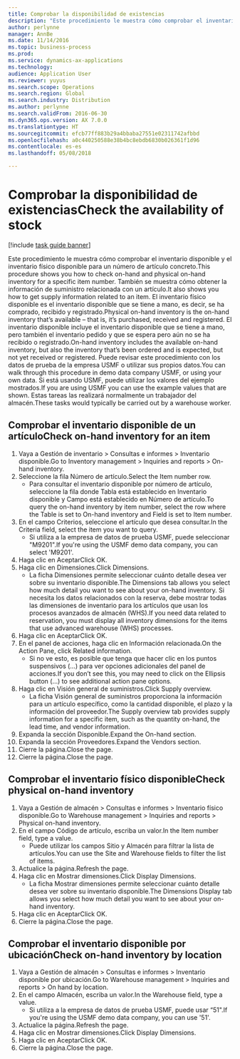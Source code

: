 ```yaml
---
title: Comprobar la disponibilidad de existencias
description: "Este procedimiento le muestra cómo comprobar el inventario disponible y el inventario físico disponible para un número de artículo concreto."
author: perlynne
manager: AnnBe
ms.date: 11/14/2016
ms.topic: business-process
ms.prod: 
ms.service: dynamics-ax-applications
ms.technology: 
audience: Application User
ms.reviewer: yuyus
ms.search.scope: Operations
ms.search.region: Global
ms.search.industry: Distribution
ms.author: perlynne
ms.search.validFrom: 2016-06-30
ms.dyn365.ops.version: AX 7.0.0
ms.translationtype: HT
ms.sourcegitcommit: efcb77ff883b29a4bbaba27551e02311742afbbd
ms.openlocfilehash: a0c440250588e38b4bc8ebdb6830b026361f1d96
ms.contentlocale: es-es
ms.lasthandoff: 05/08/2018

---
```

# <a name="check-the-availability-of-stock"></a><span data-ttu-id="dc769-103">Comprobar la disponibilidad de existencias</span><span class="sxs-lookup"><span data-stu-id="dc769-103">Check the availability of stock</span></span>

[!include [task guide banner](../../includes/task-guide-banner.md)]

<span data-ttu-id="dc769-104">Este procedimiento le muestra cómo comprobar el inventario disponible y el inventario físico disponible para un número de artículo concreto.</span><span class="sxs-lookup"><span data-stu-id="dc769-104">This procedure shows you how to check on-hand and physical on-hand inventory for a specific item number.</span></span> <span data-ttu-id="dc769-105">También se muestra cómo obtener la información de suministro relacionada con un artículo.</span><span class="sxs-lookup"><span data-stu-id="dc769-105">It also shows you how to get supply information related to an item.</span></span> <span data-ttu-id="dc769-106">El inventario físico disponible es el inventario disponible que se tiene a mano, es decir, se ha comprado, recibido y registrado.</span><span class="sxs-lookup"><span data-stu-id="dc769-106">Physical on-hand inventory is the on-hand inventory that’s available – that is, it’s purchased, received and registered.</span></span> <span data-ttu-id="dc769-107">El inventario disponible incluye el inventario disponible que se tiene a mano, pero también el inventario pedido y que se espera pero aún no se ha recibido o registrado.</span><span class="sxs-lookup"><span data-stu-id="dc769-107">On-hand inventory includes the available on-hand inventory, but also the inventory that’s been ordered and is expected, but not yet received or registered.</span></span> <span data-ttu-id="dc769-108">Puede revisar este procedimiento con los datos de prueba de la empresa USMF o utilizar sus propios datos.</span><span class="sxs-lookup"><span data-stu-id="dc769-108">You can walk through this procedure in demo data company USMF, or using your own data.</span></span> <span data-ttu-id="dc769-109">Si está usando USMF, puede utilizar los valores del ejemplo mostrados.</span><span class="sxs-lookup"><span data-stu-id="dc769-109">If you are using USMF you can use the example values that are shown.</span></span> <span data-ttu-id="dc769-110">Estas tareas las realizará normalmente un trabajador del almacén.</span><span class="sxs-lookup"><span data-stu-id="dc769-110">These tasks would typically be carried out by a warehouse worker.</span></span>


## <a name="check-on-hand-inventory-for-an-item"></a><span data-ttu-id="dc769-111">Comprobar el inventario disponible de un artículo</span><span class="sxs-lookup"><span data-stu-id="dc769-111">Check on-hand inventory for an item</span></span>
1. <span data-ttu-id="dc769-112">Vaya a Gestión de inventario > Consultas e informes > Inventario disponible.</span><span class="sxs-lookup"><span data-stu-id="dc769-112">Go to Inventory management > Inquiries and reports > On-hand inventory.</span></span>
2. <span data-ttu-id="dc769-113">Seleccione la fila Número de artículo.</span><span class="sxs-lookup"><span data-stu-id="dc769-113">Select the Item number row.</span></span>
    * <span data-ttu-id="dc769-114">Para consultar el inventario disponible por número de artículo, seleccione la fila donde Tabla está establecido en Inventario disponible y Campo está establecido en Número de artículo.</span><span class="sxs-lookup"><span data-stu-id="dc769-114">To query the on-hand inventory by item number, select the row where the Table is set to On-hand inventory and Field is set to Item number.</span></span>  
3. <span data-ttu-id="dc769-115">En el campo Criterios, seleccione el artículo que desea consultar.</span><span class="sxs-lookup"><span data-stu-id="dc769-115">In the Criteria field, select the item you want to query.</span></span>
    * <span data-ttu-id="dc769-116">Si utiliza a la empresa de datos de prueba USMF, puede seleccionar "M9201".</span><span class="sxs-lookup"><span data-stu-id="dc769-116">If you're using the USMF demo data company, you can select 'M9201'.</span></span>  
4. <span data-ttu-id="dc769-117">Haga clic en Aceptar</span><span class="sxs-lookup"><span data-stu-id="dc769-117">Click OK.</span></span>
5. <span data-ttu-id="dc769-118">Haga clic en Dimensiones.</span><span class="sxs-lookup"><span data-stu-id="dc769-118">Click Dimensions.</span></span>
    * <span data-ttu-id="dc769-119">La ficha Dimensiones permite seleccionar cuánto detalle desea ver sobre su inventario disponible.</span><span class="sxs-lookup"><span data-stu-id="dc769-119">The Dimensions tab allows you select how much detail you want to see about your on-hand inventory.</span></span> <span data-ttu-id="dc769-120">Si necesita los datos relacionados con la reserva, debe mostrar todas las dimensiones de inventario para los artículos que usan los procesos avanzados de almacén (WHS).</span><span class="sxs-lookup"><span data-stu-id="dc769-120">If you need data related to reservation, you must display all inventory dimensions for the items that use advanced warehouse (WHS) processes.</span></span>  
6. <span data-ttu-id="dc769-121">Haga clic en Aceptar</span><span class="sxs-lookup"><span data-stu-id="dc769-121">Click OK.</span></span>
7. <span data-ttu-id="dc769-122">En el panel de acciones, haga clic en Información relacionada.</span><span class="sxs-lookup"><span data-stu-id="dc769-122">On the Action Pane, click Related information.</span></span>
    * <span data-ttu-id="dc769-123">Si no ve esto, es posible que tenga que hacer clic en los puntos suspensivos (…) para ver opciones adicionales del panel de acciones.</span><span class="sxs-lookup"><span data-stu-id="dc769-123">If you don’t see this, you may need to click on the Ellipsis button (…) to see additional action pane options.</span></span>  
8. <span data-ttu-id="dc769-124">Haga clic en Visión general de suministros.</span><span class="sxs-lookup"><span data-stu-id="dc769-124">Click Supply overview.</span></span>
    * <span data-ttu-id="dc769-125">La ficha Visión general de suministros proporciona la información para un artículo específico, como la cantidad disponible, el plazo y la información del proveedor.</span><span class="sxs-lookup"><span data-stu-id="dc769-125">The Supply overview tab provides supply information for a specific item, such as the quantity on-hand, the lead time, and vendor information.</span></span>  
9. <span data-ttu-id="dc769-126">Expanda la sección Disponible.</span><span class="sxs-lookup"><span data-stu-id="dc769-126">Expand the On-hand section.</span></span>
10. <span data-ttu-id="dc769-127">Expanda la sección Proveedores.</span><span class="sxs-lookup"><span data-stu-id="dc769-127">Expand the Vendors section.</span></span>
11. <span data-ttu-id="dc769-128">Cierre la página.</span><span class="sxs-lookup"><span data-stu-id="dc769-128">Close the page.</span></span>
12. <span data-ttu-id="dc769-129">Cierre la página.</span><span class="sxs-lookup"><span data-stu-id="dc769-129">Close the page.</span></span>

## <a name="check-physical-on-hand-inventory"></a><span data-ttu-id="dc769-130">Comprobar el inventario físico disponible</span><span class="sxs-lookup"><span data-stu-id="dc769-130">Check physical on-hand inventory</span></span>
1. <span data-ttu-id="dc769-131">Vaya a Gestión de almacén > Consultas e informes > Inventario físico disponible.</span><span class="sxs-lookup"><span data-stu-id="dc769-131">Go to Warehouse management > Inquiries and reports > Physical on-hand inventory.</span></span>
2. <span data-ttu-id="dc769-132">En el campo Código de artículo, escriba un valor.</span><span class="sxs-lookup"><span data-stu-id="dc769-132">In the Item number field, type a value.</span></span>
    * <span data-ttu-id="dc769-133">Puede utilizar los campos Sitio y Almacén para filtrar la lista de artículos.</span><span class="sxs-lookup"><span data-stu-id="dc769-133">You can use the Site and Warehouse fields to filter the list of items.</span></span>  
3. <span data-ttu-id="dc769-134">Actualice la página.</span><span class="sxs-lookup"><span data-stu-id="dc769-134">Refresh the page.</span></span>
4. <span data-ttu-id="dc769-135">Haga clic en Mostrar dimensiones.</span><span class="sxs-lookup"><span data-stu-id="dc769-135">Click Display Dimensions.</span></span>
    * <span data-ttu-id="dc769-136">La ficha Mostrar dimensiones permite seleccionar cuánto detalle desea ver sobre su inventario disponible.</span><span class="sxs-lookup"><span data-stu-id="dc769-136">The Dimensions Display tab allows you select how much detail you want to see about your on-hand inventory.</span></span>  
5. <span data-ttu-id="dc769-137">Haga clic en Aceptar</span><span class="sxs-lookup"><span data-stu-id="dc769-137">Click OK.</span></span>
6. <span data-ttu-id="dc769-138">Cierre la página.</span><span class="sxs-lookup"><span data-stu-id="dc769-138">Close the page.</span></span>

## <a name="check-on-hand-inventory-by-location"></a><span data-ttu-id="dc769-139">Comprobar el inventario disponible por ubicación</span><span class="sxs-lookup"><span data-stu-id="dc769-139">Check on-hand inventory by location</span></span>
1. <span data-ttu-id="dc769-140">Vaya a Gestión de almacén > Consultas e informes > Inventario disponible por ubicación.</span><span class="sxs-lookup"><span data-stu-id="dc769-140">Go to Warehouse management > Inquiries and reports > On hand by location.</span></span>
2. <span data-ttu-id="dc769-141">En el campo Almacén, escriba un valor.</span><span class="sxs-lookup"><span data-stu-id="dc769-141">In the Warehouse field, type a value.</span></span>
    * <span data-ttu-id="dc769-142">Si utiliza a la empresa de datos de prueba USMF, puede usar “51".</span><span class="sxs-lookup"><span data-stu-id="dc769-142">If you're using the USMF demo data company, you can use '51'.</span></span>  
3. <span data-ttu-id="dc769-143">Actualice la página.</span><span class="sxs-lookup"><span data-stu-id="dc769-143">Refresh the page.</span></span>
4. <span data-ttu-id="dc769-144">Haga clic en Mostrar dimensiones.</span><span class="sxs-lookup"><span data-stu-id="dc769-144">Click Display Dimensions.</span></span>
5. <span data-ttu-id="dc769-145">Haga clic en Aceptar</span><span class="sxs-lookup"><span data-stu-id="dc769-145">Click OK.</span></span>
6. <span data-ttu-id="dc769-146">Cierre la página.</span><span class="sxs-lookup"><span data-stu-id="dc769-146">Close the page.</span></span>

